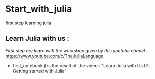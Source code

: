 # Start_with_julia
first step learning julia

## Learn Julia with us :
_First step are learn with the workshop given by this youtube chanel :_ https://www.youtube.com/c/TheJuliaLanguage

* first_notebook.jl is the result of the video : "Learn Julia with Us 01: Getting started with Julia"
